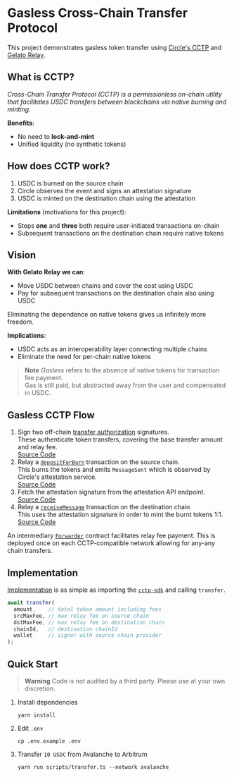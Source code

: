 # Gasless Cross-Chain Transfer Protocol
This project demonstrates gasless token transfer using [Circle's CCTP](https://developers.circle.com/stablecoin/docs) and [Gelato Relay](https://developers.circle.com/stablecoin/docs).

## What is CCTP?
*Cross-Chain Transfer Protocol (CCTP) is a permissionless on-chain utility that facilitates USDC transfers between blockchains via native burning and minting.*

**Benefits**:
- No need to **lock-and-mint**
- Unified liquidity (no synthetic tokens)

## How does CCTP work?
1. USDC is burned on the source chain
2. Circle observes the event and signs an attestation signature
3. USDC is minted on the destination chain using the attestation

**Limitations** (motivations for this project):
- Steps **one** and **three** both require user-initiated transactions on-chain
- Subsequent transactions on the destination chain require native tokens

## Vision
**With Gelato Relay we can**:
- Move USDC between chains and cover the cost using USDC
- Pay for subsequent transactions on the destination chain also using USDC

Eliminating the dependence on native tokens gives us infinitely more freedom.

**Implications**:
- USDC acts as an interoperability layer connecting multiple chains
- Eliminate the need for per-chain native tokens

> **Note**
> *Gasless* refers to the absence of native tokens for transaction fee payment.  
> Gas is still paid, but abstracted away from the user and compensated in USDC.

## Gasless CCTP Flow
1. Sign two off-chain [transfer authorization](https://eips.ethereum.org/EIPS/eip-3009) signatures.  
   These authenticate token transfers, covering the base transfer amount and relay fee.  
   [Source Code](https://github.com/gelatodigital/relay-gasless-cctp/blob/main/src/cctp-sdk/index.ts#L50-L64)
2. Relay a [`depositForBurn`](https://developers.circle.com/stablecoin/docs/cctp-tokenmessenger#depositforburn) transaction on the source chain.  
   This burns the tokens and emits `MessageSent` which is observed by Circle's attestation service.  
   [Source Code](https://github.com/gelatodigital/relay-gasless-cctp/blob/main/src/cctp-sdk/index.ts#L69-L81)
3. Fetch the attestation signature from the attestation API endpoint.  
   [Source Code](https://github.com/gelatodigital/relay-gasless-cctp/blob/main/src/cctp-sdk/index.ts#L83-L108)
4. Relay a [`receiveMessage`](https://developers.circle.com/stablecoin/docs/cctp-messagetransmitter#receivemessage) transaction on the destination chain.  
   This uses the attestation signature in order to mint the burnt tokens 1:1.  
   [Source Code](https://github.com/gelatodigital/relay-gasless-cctp/blob/main/src/cctp-sdk/index.ts#L110-L123)

An intermediary [`Forwarder`](https://github.com/gelatodigital/relay-gasless-cctp/blob/main/contracts/Forwarder.sol) contract facilitates relay fee payment. This is deployed once on each CCTP-compatible network allowing for any-any chain transfers.

## Implementation
[Implementation](https://github.com/gelatodigital/relay-gasless-cctp/blob/main/scripts/transfer.ts#L11-L17) is as simple as importing the [``cctp-sdk``]() and calling ``transfer``.

```ts
await transfer(
  amount,    // total token amount including fees
  srcMaxFee, // max relay fee on source chain
  dstMaxFee, // max relay fee on destination chain
  chainId,   // destination chainId
  wallet     // signer with source chain provider
);
```

## Quick Start

> **Warning**
> Code is not audited by a third party. Please use at your own discretion.

1. Install dependencies
   ```
   yarn install
   ```
2. Edit ``.env``
   ```
   cp .env.example .env
   ```
3. Transfer `10 USDC` from Avalanche to Arbitrum
   ```
   yarn run scripts/transfer.ts --network avalanche
   ```

